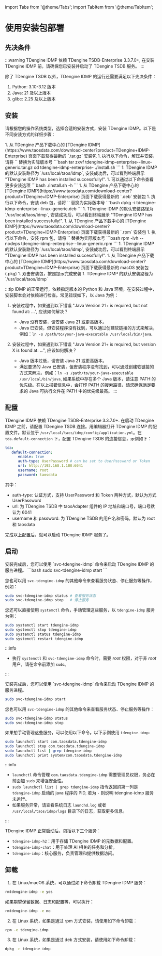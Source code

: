 import Tabs from '@theme/Tabs';
import TabItem from '@theme/TabItem';

# 使用安装包部署

## 先决条件

:::warning
TDengine IDMP 依赖 TDengine TSDB-Enterprise 3.3.7.0+, 在安装 TDengine IDMP 前，请确保您已安装并启动了 TDengine TSDB 服务。
:::

除了 TDengine TSDB 以外，TDengine IDMP 的运行还需要满足以下先决条件：

1. Python: 3.10-3.12 版本
1. Java: 21 及以上版本
1. glibc: 2.25 及以上版本

## 安装

请根据您的操作系统类型，选择合适的安装方式，安装 TDengine IDMP。以下是不同安装方式的详细步骤：

<Tabs>

<TabItem label="tar.gz 安装" value="tar">
1. 从 TDengine 产品下载中心的 [TDengine IDMP](https://www.taosdata.com/download-center?product=TDengine+IDMP-Enterprise) 页面下载获得最新的 `.tar.gz` 安装包
1. 执行以下命令，解压并安装，请将 `<version>` 替换为实际版本号
   ```bash
   tar zxvf tdengine-idmp-enterprise-<version>-linux-generic.tar.gz
   cd tdengine-idmp-enterprise-<version>
   ./install.sh
   ```
1. TDengine IDMP 的默认安装路径为 `/usr/local/taos/idmp`, 安装成功后，可以看到终端展示 "TDengine IDMP has been installed successfully!".
1. 可以通过以下命令查看更多安装选项
   ```bash
   ./install.sh -h
   ```
</TabItem>

<TabItem label="deb 安装" value="deb">
1. 从 TDengine 产品下载中心的 [TDengine IDMP](https://www.taosdata.com/download-center?product=TDengine+IDMP-Enterprise) 页面下载获得最新的 `.deb` 安装包
1. 执行以下命令，安装 deb 包，请将 `<version>` 替换为实际版本号
   ```bash
   dpkg -i tdengine-idmp-enterprise-<version>-linux-generic.deb
   ```
1. TDengine IDMP 的默认安装路径为 `/usr/local/taos/idmp`, 安装成功后，可以看到终端展示 "TDengine IDMP has been installed successfully!".
</TabItem>

<TabItem label="rpm 安装" value="rpm">
1. 从 TDengine 产品下载中心的 [TDengine IDMP](https://www.taosdata.com/download-center?product=TDengine+IDMP-Enterprise) 页面下载获得最新的 `.rpm` 安装包
1. 执行以下命令，安装 rpm 包，请将 `<version>` 替换为实际版本号
   ```bash
   rpm -ivh --nodeps tdengine-idmp-enterprise-<version>-linux-generic.rpm
   ```
1. TDengine IDMP 的默认安装路径为 `/usr/local/taos/idmp`, 安装成功后，可以看到终端展示 "TDengine IDMP has been installed successfully!".
</TabItem>

<TabItem label="macOS 安装" value="macos">
1. 从 TDengine 产品下载中心的 [TDengine IDMP](https://www.taosdata.com/download-center?product=TDengine+IDMP-Enterprise) 页面下载获得最新的 macOS 安装包 (.pkg)
1. 双击安装包，按照提示完成安装
1. TDengine IDMP 的默认安装路径为 `/usr/local/taos/idmp`
</TabItem>

</Tabs>

:::tip
IDMP 的正常运行，依赖指定版本的 Python 和 Java 环境。在安装过程中，安装脚本会对依赖进行检查。常见错误如下，以 Java 为例：

1. 安装过程中，如果遇到以下错误 "Java Version 21+ is required, but not found at: ...", 应该如何解决？
   - Java 没有安装，请安装 Java 21 或更高版本。
   - Java 已安装，但安装程序没有找到，可以通过创建软链接的方式来解决，例如：`ln -s /path/to/your-java-executable /usr/local/bin/java`.

2. 安装过程中，如果遇到以下错误 "Java Version 21+ is required, but version X is found at: ...", 应该如何解决？ 
   - Java 版本过低，请安装 Java 21 或更高版本。
   - 满足要求的 Java 已安装，但安装程序没有找到，可以通过创建软链接的方式来解决，例如：`ln -s /path/to/your-java-executable /usr/local/bin/java`, 如果系统中存在多个 Java 版本，请注意 PATH 的优先级。在以上报错信息中，会打印 PATH 的搜索路径，请您确保满足要求的 Java 可执行文件在 PATH 中的优先级最高。
:::

## 配置

TDengine IDMP 依赖 TDengine TSDB-Enterprise 3.3.7.0+. 在启动 TDengine IDMP 之前，请配置 TDengine TSDB 连接。用编辑器打开 TDengine IDMP 的配置文件，默认位于 `/usr/local/taos/idmp/config/application.yml`。在 `tda.default-connection` 下，配置 TDengine TSDB 的连接信息，示例如下：

```yaml
tda:
   default-connection:
      enable: true
      auth-type: UserPassword # can be set to UserPassword or Token
      url: http://192.168.1.100:6041
      username: root
      password: taosdata
```

其中：
   - auth-type: 认证方式，支持 UserPassword 和 Token 两种方式，默认为方式 UserPassword
   - url: 为 TDengine TSDB 中 taosAdapter 组件的 IP 地址和端口号，端口号默认为 6041
   - username 和 password: 为 TDengine TSDB 的用户名和密码，默认为 root 和 taosdata

完成以上配置后，就可以启动 TDengine IDMP 服务了。

## 启动

<Tabs>

<TabItem label="Linux 系统" value="linux">
安装完成后，您可以使用 `svc-tdengine-idmp` 命令来启动 TDengine IDMP 的服务进程。
```bash
sudo svc-tdengine-idmp start
```

您也可以用 `svc-tdengine-idmp` 的其他命令来查看服务状态、停止服务等操作，例如：

```bash
sudo svc-tdengine-idmp status # 查看服务状态
sudo svc-tdengine-idmp stop   # 停止服务
```

您还可以直接使用 `systemctl` 命令，手动管理这些服务，以 `tdengine-idmp` 服务为例：

```bash
sudo systemctl start tdengine-idmp
sudo systemctl stop tdengine-idmp
sudo systemctl status tdengine-idmp
sudo systemctl restart tdengine-idmp
```

:::info

- 执行 `systemctl` 和 `svc-tdengine-idmp` 命令时，需要 _root_ 权限，对于非 _root_ 用户，请在命令前添加 `sudo`。

:::
</TabItem>

<TabItem label="macOS 系统" value="macos">
安装完成后，您可以使用 `svc-tdengine-idmp` 命令来启动 TDengine IDMP 的服务进程。

```bash
sudo svc-tdengine-idmp start
```

您也可以用 `svc-tdengine-idmp` 的其他命令来查看服务状态、停止服务等操作：

```bash
sudo svc-tdengine-idmp status
sudo svc-tdengine-idmp stop
```

如果想手动管理这些服务，可以使用以下命令，以下示例使用 `tdengine-idmp`:

```bash
sudo launchctl start com.taosdata.tdengine-idmp
sudo launchctl stop com.taosdata.tdengine-idmp
sudo launchctl list | grep tdengine-idmp
sudo launchctl print system/com.taosdata.tdengine-idmp
```

:::info

- `launchctl` 命令管理 `com.taosdata.tdengine-idmp` 需要管理员权限，务必在前面加 `sudo` 来增强安全性。
- `sudo launchctl list | grep tdengine-idmp` 指令返回的第一列是 `tdengine-idmp` 启动的 java 程序的 PID, 若为 `-` 则说明 tdengine-idmp 服务未运行。
- 如果服务异常，请查看系统日志 `launchd.log` 或者 `/usr/local/taos/idmp/logs` 目录下的日志，获取更多信息。

:::
</TabItem>

</Tabs>

TDengine IDMP 正常启动后，包括以下三个服务：

- `tdengine-idmp-h2`：用于存储 TDengine IDMP 的元数据和配置。
- `tdengine-idmp-chat`：用于处理 AI 相关的任务和分析。
- `tdengine-idmp`：核心服务，负责管理和提供数据访问。

## 卸载

1. 在 Linux/macOS 系统，可以通过如下命令卸载 TDengine IDMP 服务：

```bash
rmtdengine-idmp -e yes
```

如果期望保留数据、日志和配置等，可以执行：

```bash
rmtdengine-idmp -e no
```

2. 在 Linux 系统，如果是通过 rpm 方式安装，请使用如下命令卸载：

```bash
rpm -e tdengine-idmp
```

3. 在 Linux 系统，如果是通过 deb 方式安装，请使用如下命令卸载：

```bash
dpkg -r tdengine-idmp
```
